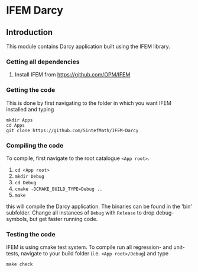 # IFEM Darcy


## Introduction

This module contains Darcy application built
using the IFEM library.

### Getting all dependencies

1. Install IFEM from https://github.com/OPM/IFEM

### Getting the code

This is done by first navigating to the folder in which you want IFEM installed and typing

    mkdir Apps
    cd Apps
    git clone https://github.com/SintefMath/IFEM-Darcy

### Compiling the code

To compile, first navigate to the root catalogue `<App root>`.

1. `cd <App root>`
2. `mkdir Debug`
3. `cd Debug`
5. `cmake -DCMAKE_BUILD_TYPE=Debug ..`
6. `make `

this will compile the Darcy application.
The binaries can be found in the 'bin' subfolder.
Change all instances of `Debug` with `Release` to drop debug-symbols, 
but get faster running code.

### Testing the code

IFEM is using cmake test system. To compile run all regression- and unit-tests, navigate to your build 
folder (i.e. `<App root>/Debug`) and type

    make check

